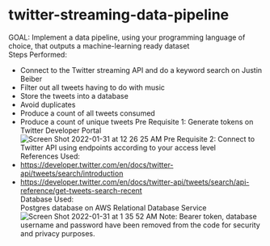 # twitter-streaming-data-pipeline
GOAL: Implement a data pipeline, using your programming language of choice, that outputs a machine-learning ready dataset <br>
Steps Performed:
- Connect to the Twitter streaming API and do a keyword search on Justin Beiber
- Filter out all tweets having to do with music
- Store the tweets into a database 
- Avoid duplicates
- Produce a count of all tweets consumed
- Produce a count of unique tweets
Pre Requisite 1: Generate tokens on Twitter Developer Portal <br>
![Screen Shot 2022-01-31 at 12 26 25 AM](https://user-images.githubusercontent.com/31439770/151769021-4450bf11-3117-4cd2-a5e4-f51578fbec09.png)
Pre Requisite 2: Connect to Twitter API using endpoints according to your access level <br>
References Used:<br>
- https://developer.twitter.com/en/docs/twitter-api/tweets/search/introduction
- https://developer.twitter.com/en/docs/twitter-api/tweets/search/api-reference/get-tweets-search-recent<br>
Database Used:<br>
Postgres database on AWS Relational Database Service<br>
![Screen Shot 2022-01-31 at 1 35 52 AM](https://user-images.githubusercontent.com/31439770/151770180-1b3899e2-5774-4dd0-9d74-4d68a92bf88c.png)
Note: Bearer token, database username and password have been removed from the code for security and privacy purposes.
